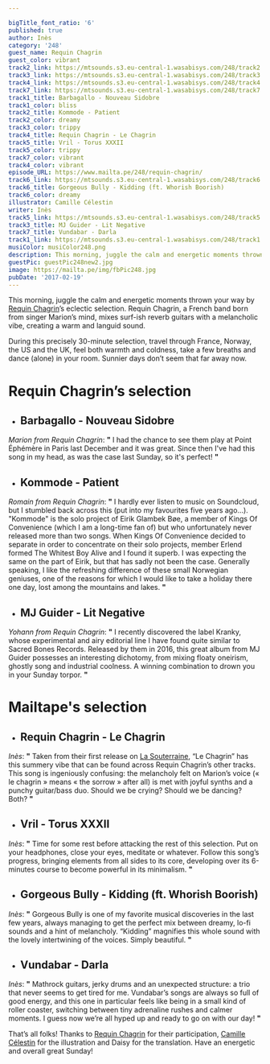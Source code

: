 ```yaml
---

bigTitle_font_ratio: '6'
published: true
author: Inès
category: '248'
guest_name: Requin Chagrin
guest_color: vibrant
track2_link: https://mtsounds.s3.eu-central-1.wasabisys.com/248/track2.mp3
track3_link: https://mtsounds.s3.eu-central-1.wasabisys.com/248/track3.mp3
track4_link: https://mtsounds.s3.eu-central-1.wasabisys.com/248/track4.mp3
track7_link: https://mtsounds.s3.eu-central-1.wasabisys.com/248/track7.mp3
track1_title: Barbagallo - Nouveau Sidobre
track1_color: bliss
track2_title: Kommode - Patient
track2_color: dreamy
track3_color: trippy
track4_title: Requin Chagrin - Le Chagrin
track5_title: Vril - Torus XXXII
track5_color: trippy
track7_color: vibrant
track4_color: vibrant
episode_URL: https://www.mailta.pe/248/requin-chagrin/
track6_link: https://mtsounds.s3.eu-central-1.wasabisys.com/248/track6.mp3
track6_title: Gorgeous Bully - Kidding (ft. Whorish Boorish)
track6_color: dreamy
illustrator: Camille Célestin
writer: Inès
track5_link: https://mtsounds.s3.eu-central-1.wasabisys.com/248/track5.mp3
track3_title: MJ Guider - Lit Negative
track7_title: Vundabar - Darla
track1_link: https://mtsounds.s3.eu-central-1.wasabisys.com/248/track1.mp3
musiColor: musiColor248.png
description: This morning, juggle the calm and energetic moments thrown your way by Requin Chagrin’s eclectic selection. During this 30-minutes selection, travel all over the world, feel both warmth and coldness or just dance (alone) in your room. Sunnier days don’t seem so far away now!
guestPic: guestPic248new2.jpg
image: https://mailta.pe/img/fbPic248.jpg
pubDate: '2017-02-19'
---
```

This morning, juggle the calm and energetic moments thrown your way by [Requin Chagrin](https://www.facebook.com/chagrin.requin/ "Facebook")’s eclectic selection. Requin Chagrin, a French band born from singer Marion’s mind, mixes surf-ish reverb guitars with a melancholic vibe, creating a warm and languid sound.
<p>During this precisely 30-minute selection, travel through France, Norway, the US and the UK, feel both warmth and coldness, take a few breaths and dance (alone) in your room. Sunnier days don’t seem that far away now.


# **Requin Chagrin’s selection**

+ ## Barbagallo - Nouveau Sidobre
_Marion from Requin Chagrin_: **"** I had the chance to see them play at Point Éphémère in Paris last December and it was great. Since then I've had this song in my head, as was the case last Sunday, so it's perfect! **"** 

+ ## Kommode - Patient
_Romain from Requin Chagrin_: **"** I hardly ever listen to music on Soundcloud, but I stumbled back across this (put into my favourites five years ago...). "Kommode" is the solo project of Eirik Glambek Bøe, a member of Kings Of Convenience (which I am a long-time fan of) but who unfortunately never released more than two songs.
When Kings Of Convenience decided to separate in order to concentrate on their solo projects, member Erlend formed The Whitest Boy Alive and I found it superb. I was expecting the same on the part of Eirik, but that has sadly not been the case.
Generally speaking, I like the refreshing difference of these small Norwegian geniuses, one of the reasons for which I would like to take a holiday there one day, lost among the mountains and lakes. **"** 

+ ## MJ Guider - Lit Negative
_Yohann from Requin Chagrin_: **"** I recently discovered the label Kranky, whose experimental and airy editorial line I have found quite similar to Sacred Bones Records.
Released by them in 2016, this great album from MJ Guider possesses an interesting dichotomy, from mixing floaty oneirism, ghostly song and industrial coolness. A winning combination to drown you in your Sunday torpor. **"** 


# Mailtape's selection

+ ## Requin Chagrin - Le Chagrin
_Inès_: **"** Taken from their first release on [La Souterraine](http://souterraine.biz/ "Site"), “Le Chagrin” has this summery vibe that can be found across Requin Chagrin’s other tracks. This song is ingeniously confusing: the melancholy felt on Marion’s voice (« le chagrin » means « the sorrow » after all) is met with joyful synths and a punchy guitar/bass duo. Should we be crying? Should we be dancing? Both? **"**  

+ ## Vril - Torus XXXII
_Inès_: **"** Time for some rest before attacking the rest of this selection. Put on your headphones, close your eyes, meditate or whatever. Follow this song’s progress, bringing elements from all sides to its core, developing over its 6-minutes course to become powerful in its minimalism. **"** 

+ ## Gorgeous Bully - Kidding (ft. Whorish Boorish)
_Inès_: **"** Gorgeous Bully is one of my favorite musical discoveries in the last few years, always managing to get the perfect mix between dreamy, lo-fi sounds and a hint of melancholy. “Kidding” magnifies this whole sound with the lovely intertwining of the voices. Simply beautiful. **"** 

+ ## Vundabar - Darla
_Inès_: **"** Mathrock guitars, jerky drums and an unexpected structure: a trio that never seems to get tired for me. Vundabar’s songs are always so full of good energy, and this one in particular feels like being in a small kind of roller coaster, switching between tiny adrenaline rushes and calmer moments. I guess now we’re all hyped up and ready to go on with our day! **"** 


That’s all folks! Thanks to [Requin Chagrin](https://www.facebook.com/chagrin.requin/ "Facebook") for their participation, [Camille Célestin](http://www.slipontherock.com/ "Site") for the illustration and Daisy for the translation. Have an energetic and overall great Sunday! 
